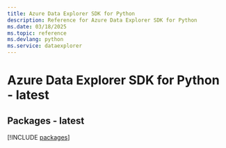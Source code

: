 ```yaml
---
title: Azure Data Explorer SDK for Python
description: Reference for Azure Data Explorer SDK for Python
ms.date: 03/18/2025
ms.topic: reference
ms.devlang: python
ms.service: dataexplorer
---
```

# Azure Data Explorer SDK for Python - latest
## Packages - latest
[!INCLUDE [packages](data-explorer-index.md)]